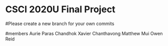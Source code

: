 # CSCI 2020U Final Project

#Please create a new branch for your own commits

#members
Aurie
Paras Chandhok
Xavier Chanthavong
Matthew Mui
Owen Reid


